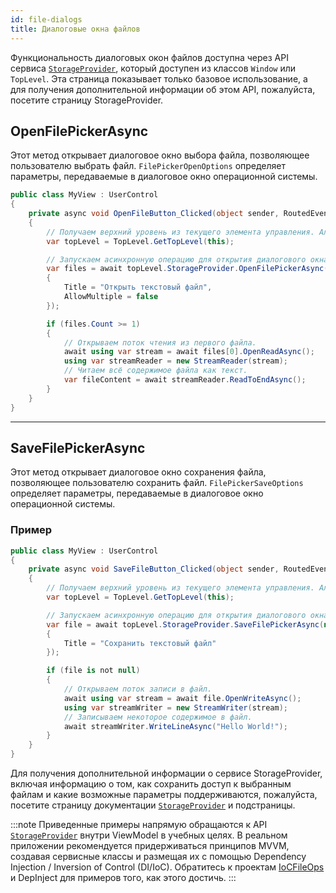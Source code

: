 ```yaml
---
id: file-dialogs
title: Диалоговые окна файлов
---
```


Функциональность диалоговых окон файлов доступна через API сервиса [`StorageProvider`](../../concepts/services/storage-provider), который доступен из классов `Window` или `TopLevel`. Эта страница показывает только базовое использование, а для получения дополнительной информации об этом API, пожалуйста, посетите страницу StorageProvider.

<GitHubSampleLink title="File Dialogs" link="https://github.com/AvaloniaUI/AvaloniaUI.QuickGuides/tree/main/FileOps"/>

## OpenFilePickerAsync

Этот метод открывает диалоговое окно выбора файла, позволяющее пользователю выбрать файл. `FilePickerOpenOptions` определяет параметры, передаваемые в диалоговое окно операционной системы.

```cs
public class MyView : UserControl
{
    private async void OpenFileButton_Clicked(object sender, RoutedEventArgs args)
    {
        // Получаем верхний уровень из текущего элемента управления. Альтернативно можно использовать ссылку на Window.
        var topLevel = TopLevel.GetTopLevel(this);

        // Запускаем асинхронную операцию для открытия диалогового окна.
        var files = await topLevel.StorageProvider.OpenFilePickerAsync(new FilePickerOpenOptions
        {
            Title = "Открыть текстовый файл",
            AllowMultiple = false
        });

        if (files.Count >= 1)
        {
            // Открываем поток чтения из первого файла.
            await using var stream = await files[0].OpenReadAsync();
            using var streamReader = new StreamReader(stream);
            // Читаем всё содержимое файла как текст.
            var fileContent = await streamReader.ReadToEndAsync();
        }
    }
}
```

---

## SaveFilePickerAsync

Этот метод открывает диалоговое окно сохранения файла, позволяющее пользователю сохранить файл. `FilePickerSaveOptions` определяет параметры, передаваемые в диалоговое окно операционной системы.

### Пример

```cs
public class MyView : UserControl
{
    private async void SaveFileButton_Clicked(object sender, RoutedEventArgs args)
    {
        // Получаем верхний уровень из текущего элемента управления. Альтернативно можно использовать ссылку на Window.
        var topLevel = TopLevel.GetTopLevel(this);

        // Запускаем асинхронную операцию для открытия диалогового окна.
        var file = await topLevel.StorageProvider.SaveFilePickerAsync(new FilePickerSaveOptions
        {
            Title = "Сохранить текстовый файл"
        });

        if (file is not null)
        {
            // Открываем поток записи в файл.
            await using var stream = await file.OpenWriteAsync();
            using var streamWriter = new StreamWriter(stream);
            // Записываем некоторое содержимое в файл.
            await streamWriter.WriteLineAsync("Hello World!");
        }
    }
}
```

Для получения дополнительной информации о сервисе StorageProvider, включая информацию о том, как сохранить доступ к выбранным файлам и какие возможные параметры поддерживаются, пожалуйста, посетите страницу документации [`StorageProvider`](../../concepts/services/storage-provider) и подстраницы.

:::note
Приведенные примеры напрямую обращаются к API [`StorageProvider`](../../concepts/services/storage-provider) внутри ViewModel в учебных целях. В реальном приложении рекомендуется придерживаться принципов MVVM, создавая сервисные классы и размещая их с помощью Dependency Injection / Inversion of Control (DI/IoC). Обратитесь к проектам [IoCFileOps](https://github.com/AvaloniaUI/AvaloniaUI.QuickGuides/tree/main/IoCFileOps) и DepInject для примеров того, как этого достичь.
:::





















